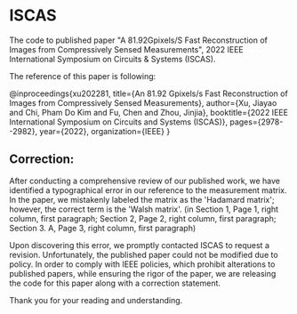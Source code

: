 # ISCAS
The code to published paper "A 81.92Gpixels/S Fast Reconstruction of Images from Compressively Sensed Measurements", 2022 IEEE International Symposium on Circuits &amp; Systems (ISCAS).

The reference of this paper is following:

  @inproceedings{xu202281,
    title={An 81.92 Gpixels/s Fast Reconstruction of Images from Compressively Sensed Measurements},
    author={Xu, Jiayao and Chi, Pham Do Kim and Fu, Chen and Zhou, Jinjia},
    booktitle={2022 IEEE International Symposium on Circuits and Systems (ISCAS)}, 
    pages={2978--2982},
    year={2022},
    organization={IEEE} 
  }


## Correction:

After conducting a comprehensive review of our published work, we have identified a typographical error in our reference to the measurement matrix. In the paper, we mistakenly labeled the matrix as the 'Hadamard matrix'; however, the correct term is the 'Walsh matrix'. (in Section 1, Page 1, right column, first paragraph; Section 2, Page 2, right column, first paragraph; Section 3. A, Page 3, right column, first paragraph) 

Upon discovering this error, we promptly contacted ISCAS to request a revision. Unfortunately, the published paper could not be modified due to policy. 
In order to comply with IEEE policies, which prohibit alterations to published papers, while ensuring the rigor of the paper, we are releasing the code for this paper along with a correction statement.

Thank you for your reading and understanding.
